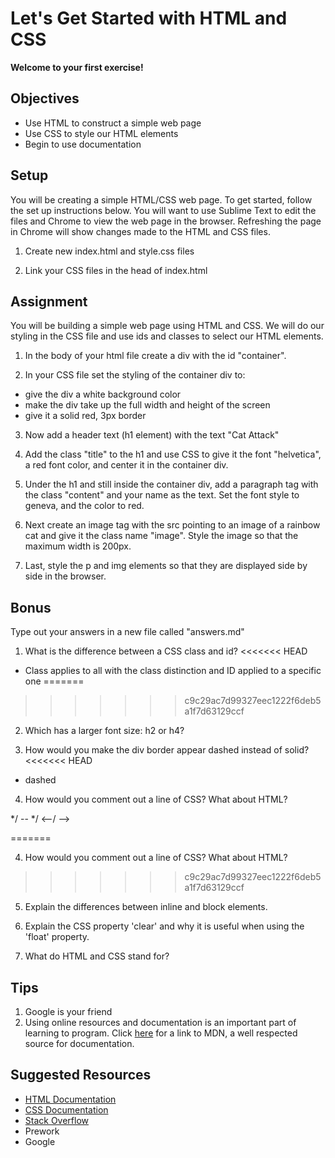 # Let's Get Started with HTML and CSS

**Welcome to your first exercise!**

## Objectives
- Use HTML to construct a simple web page
- Use CSS to style our HTML elements
- Begin to use documentation

## Setup
You will be creating a simple HTML/CSS web page. To get started, follow the set up instructions below. You will want to use Sublime Text to edit the files and Chrome to view the web page in the browser. Refreshing the page in Chrome will show changes made to the HTML and CSS files.

1. Create new index.html and style.css files

2. Link your CSS files in the head of index.html

## Assignment
You will be building a simple web page using HTML and CSS. We will do our styling in the CSS file and use ids and classes to select our HTML elements.

1. In the body of your html file create a div with the id "container".

2. In your CSS file set the styling of the container div to:
  - give the div a white background color
  - make the div take up the full width and height of the screen
  - give it a solid red, 3px border

3. Now add a header text (h1 element) with the text "Cat Attack"

4. Add the class "title" to the h1 and use CSS to give it the font "helvetica", a red font color, and center it in the container div.

5. Under the h1 and still inside the container div, add a paragraph tag with the class "content" and your name as the text. Set the font style to geneva, and the color to red.


6. Next create an image tag with the src pointing to an image of a rainbow cat and give it the class name "image". Style the image so that the maximum width is 200px.

7. Last, style the p and img elements so that they are displayed side by side in the browser.

## Bonus
Type out your answers in a new file called "answers.md"
1. What is the difference between a CSS class and id?
<<<<<<< HEAD
- Class applies to all with the class distinction and ID applied to a specific one 
=======
>>>>>>> c9c29ac7d99327eec1222f6deb5a1f7d63129ccf

2. Which has a larger font size: h2 or h4?

3. How would you make the div border appear dashed instead of solid?
<<<<<<< HEAD
- dashed 

4. How would you comment out a line of CSS? What about HTML?

*/ -- */
<--/ -->

=======

4. How would you comment out a line of CSS? What about HTML?

>>>>>>> c9c29ac7d99327eec1222f6deb5a1f7d63129ccf
5. Explain the differences between inline and block elements.

6. Explain the CSS property 'clear' and why it is useful when using the 'float' property.

7. What do HTML and CSS stand for?

## Tips
1. Google is your friend
2. Using online resources and documentation is an important part of learning to program. Click [here](https://developer.mozilla.org/en-US/docs/Web/CSS/Reference) for a link to MDN, a well respected source for documentation.


## Suggested Resources
- [HTML Documentation](https://developer.mozilla.org/en-US/docs/Web/HTML/Element)
- [CSS Documentation](https://developer.mozilla.org/en-US/docs/Web/CSS/Reference)
- [Stack Overflow](http://stackoverflow.com/)
- Prework
- Google
